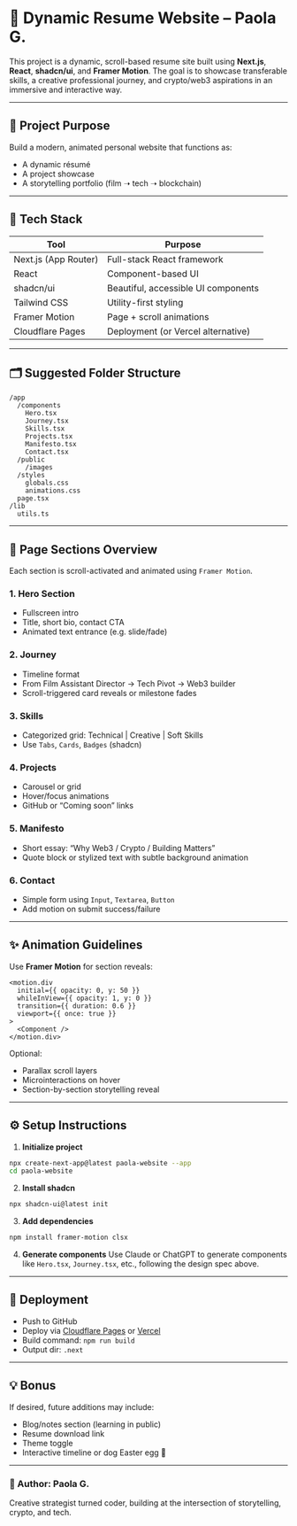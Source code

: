 # 📄 Dynamic Resume Website – Paola G.

This project is a dynamic, scroll-based resume site built using **Next.js**, **React**, **shadcn/ui**, and **Framer Motion**. The goal is to showcase transferable skills, a creative professional journey, and crypto/web3 aspirations in an immersive and interactive way.

---

## 🎯 Project Purpose

Build a modern, animated personal website that functions as:
- A dynamic résumé
- A project showcase
- A storytelling portfolio (film ➝ tech ➝ blockchain)

---

## 🧱 Tech Stack

| Tool            | Purpose                               |
|-----------------|----------------------------------------|
| Next.js (App Router) | Full-stack React framework            |
| React           | Component-based UI                     |
| shadcn/ui       | Beautiful, accessible UI components    |
| Tailwind CSS    | Utility-first styling                  |
| Framer Motion   | Page + scroll animations               |
| Cloudflare Pages| Deployment (or Vercel alternative)     |

---

## 🗂 Suggested Folder Structure

```
/app
  /components
    Hero.tsx
    Journey.tsx
    Skills.tsx
    Projects.tsx
    Manifesto.tsx
    Contact.tsx
  /public
    /images
  /styles
    globals.css
    animations.css
  page.tsx
/lib
  utils.ts
```

---

## 🧩 Page Sections Overview

Each section is scroll-activated and animated using `Framer Motion`.

### 1. Hero Section
- Fullscreen intro
- Title, short bio, contact CTA
- Animated text entrance (e.g. slide/fade)

### 2. Journey
- Timeline format
- From Film Assistant Director → Tech Pivot → Web3 builder
- Scroll-triggered card reveals or milestone fades

### 3. Skills
- Categorized grid: Technical | Creative | Soft Skills
- Use `Tabs`, `Cards`, `Badges` (shadcn)

### 4. Projects
- Carousel or grid
- Hover/focus animations
- GitHub or “Coming soon” links

### 5. Manifesto
- Short essay: “Why Web3 / Crypto / Building Matters”
- Quote block or stylized text with subtle background animation

### 6. Contact
- Simple form using `Input`, `Textarea`, `Button`
- Add motion on submit success/failure

---

## ✨ Animation Guidelines

Use **Framer Motion** for section reveals:

```tsx
<motion.div
  initial={{ opacity: 0, y: 50 }}
  whileInView={{ opacity: 1, y: 0 }}
  transition={{ duration: 0.6 }}
  viewport={{ once: true }}
>
  <Component />
</motion.div>
```

Optional:
- Parallax scroll layers
- Microinteractions on hover
- Section-by-section storytelling reveal

---

## ⚙️ Setup Instructions

1. **Initialize project**
```bash
npx create-next-app@latest paola-website --app
cd paola-website
```

2. **Install shadcn**
```bash
npx shadcn-ui@latest init
```

3. **Add dependencies**
```bash
npm install framer-motion clsx
```

4. **Generate components**
Use Claude or ChatGPT to generate components like `Hero.tsx`, `Journey.tsx`, etc., following the design spec above.

---

## 🚀 Deployment

- Push to GitHub
- Deploy via [Cloudflare Pages](https://pages.cloudflare.com/) or [Vercel](https://vercel.com/)
- Build command: `npm run build`
- Output dir: `.next`

---

## 💡 Bonus

If desired, future additions may include:
- Blog/notes section (learning in public)
- Resume download link
- Theme toggle
- Interactive timeline or dog Easter egg 🐶

---

### 📍 Author: Paola G.

Creative strategist turned coder, building at the intersection of storytelling, crypto, and tech.